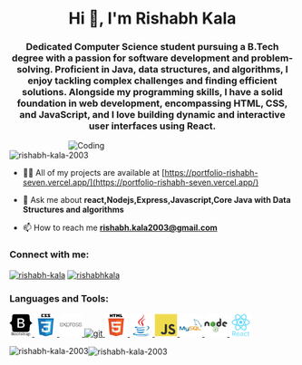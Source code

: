 <h1 align="center">Hi 👋, I'm Rishabh Kala</h1>
<h3 align="center">Dedicated Computer Science student pursuing a B.Tech degree with a passion for software development and problem-solving. Proficient in Java, data structures, and algorithms, I enjoy tackling complex challenges and finding efficient solutions. Alongside my programming skills, I have a solid foundation in web development, encompassing HTML, CSS, and JavaScript, and I love building dynamic and interactive user interfaces using React.</h3>
<img align="right" alt="Coding" width="400" src="https://cdn.dribbble.com/users/1162077/screenshots/3848914/programmer.gif">

<p align="left"> <img src="https://komarev.com/ghpvc/?username=rishabh-kala-2003&label=Profile%20views&color=0e75b6&style=flat" alt="rishabh-kala-2003" /> </p>

- 👨‍💻 All of my projects are available at [https://portfolio-rishabh-seven.vercel.app/](https://portfolio-rishabh-seven.vercel.app/)

- 💬 Ask me about **react,Nodejs,Express,Javascript,Core Java with Data Structures and algorithms**

- 📫 How to reach me **rishabh.kala2003@gmail.com**

<h3 align="left">Connect with me:</h3>
<p align="left">
<a href="https://linkedin.com/in/rishabh-kala" target="blank"><img align="center" src="https://raw.githubusercontent.com/rahuldkjain/github-profile-readme-generator/master/src/images/icons/Social/linked-in-alt.svg" alt="rishabh-kala" height="30" width="40" /></a>
<a href="https://www.leetcode.com/rishabhkala" target="blank"><img align="center" src="https://raw.githubusercontent.com/rahuldkjain/github-profile-readme-generator/master/src/images/icons/Social/leet-code.svg" alt="rishabhkala" height="30" width="40" /></a>
</p>

<h3 align="left">Languages and Tools:</h3>
<p align="left"> <a href="https://getbootstrap.com" target="_blank" rel="noreferrer"> <img src="https://raw.githubusercontent.com/devicons/devicon/master/icons/bootstrap/bootstrap-plain-wordmark.svg" alt="bootstrap" width="40" height="40"/> </a> <a href="https://www.w3schools.com/css/" target="_blank" rel="noreferrer"> <img src="https://raw.githubusercontent.com/devicons/devicon/master/icons/css3/css3-original-wordmark.svg" alt="css3" width="40" height="40"/> </a> <a href="https://expressjs.com" target="_blank" rel="noreferrer"> <img src="https://raw.githubusercontent.com/devicons/devicon/master/icons/express/express-original-wordmark.svg" alt="express" width="40" height="40"/> </a> <a href="https://git-scm.com/" target="_blank" rel="noreferrer"> <img src="https://www.vectorlogo.zone/logos/git-scm/git-scm-icon.svg" alt="git" width="40" height="40"/> </a> <a href="https://www.w3.org/html/" target="_blank" rel="noreferrer"> <img src="https://raw.githubusercontent.com/devicons/devicon/master/icons/html5/html5-original-wordmark.svg" alt="html5" width="40" height="40"/> </a> <a href="https://www.java.com" target="_blank" rel="noreferrer"> <img src="https://raw.githubusercontent.com/devicons/devicon/master/icons/java/java-original.svg" alt="java" width="40" height="40"/> </a> <a href="https://developer.mozilla.org/en-US/docs/Web/JavaScript" target="_blank" rel="noreferrer"> <img src="https://raw.githubusercontent.com/devicons/devicon/master/icons/javascript/javascript-original.svg" alt="javascript" width="40" height="40"/> </a> <a href="https://www.mysql.com/" target="_blank" rel="noreferrer"> <img src="https://raw.githubusercontent.com/devicons/devicon/master/icons/mysql/mysql-original-wordmark.svg" alt="mysql" width="40" height="40"/> </a> <a href="https://nodejs.org" target="_blank" rel="noreferrer"> <img src="https://raw.githubusercontent.com/devicons/devicon/master/icons/nodejs/nodejs-original-wordmark.svg" alt="nodejs" width="40" height="40"/> </a> <a href="https://reactjs.org/" target="_blank" rel="noreferrer"> <img src="https://raw.githubusercontent.com/devicons/devicon/master/icons/react/react-original-wordmark.svg" alt="react" width="40" height="40"/> </a> </p>

<p><img align="left" src="https://github-readme-stats.vercel.app/api/top-langs?username=rishabh-kala-2003&show_icons=true&locale=en&layout=compact" alt="rishabh-kala-2003" /></p>



<p><img align="center" src="https://github-readme-streak-stats.herokuapp.com/?user=rishabh-kala-2003&" alt="rishabh-kala-2003" /></p>
